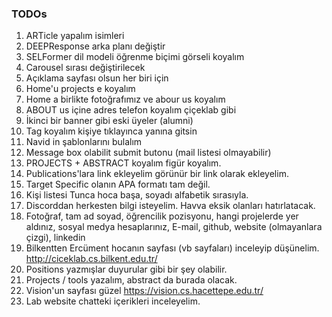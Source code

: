 ### TODOs

1. ARTicle yapalım isimleri
2. DEEPResponse arka planı değiştir
3. SELFormer dil modeli öğrenme biçimi görseli koyalım
4. Carousel sırası değiştirilecek
5. Açıklama sayfası olsun her biri için
6. Home'u projects e koyalım
7. Home a birlikte fotoğrafımız ve abour us koyalım
8. ABOUT us içine adres telefon koyalım çiçeklab gibi
9. İkinci bir banner gibi eski üyeler (alumni)
10. Tag koyalım kişiye tıklayınca yanına gitsin
11. Navid in şablonlarını bulalım
12. Message box olabilit submit butonu (mail listesi olmayabilir)
13. PROJECTS + ABSTRACT koyalım figür koyalım.
14. Publications'lara link ekleyelim görünür bir link olarak ekleyelim.
15. Target Specific olanın APA formatı tam değil.
16. Kişi listesi Tunca hoca başa, soyadı alfabetik sırasıyla.
17. Discorddan herkesten bilgi isteyelim. Havva eksik olanları hatırlatacak.
18. Fotoğraf, tam ad soyad, öğrencilik pozisyonu, hangi projelerde yer aldınız, sosyal medya hesaplarınız, E-mail, github, website (olmayanlara çizgi), linkedin
19. Bilkentten Ercüment hocanın sayfası (vb sayfaları) inceleyip düşünelim. http://ciceklab.cs.bilkent.edu.tr/
20. Positions yazmışlar duyurular gibi bir şey olabilir.
21. Projects / tools yazalım, abstract da burada olacak.
22. Vision'un sayfası güzel https://vision.cs.hacettepe.edu.tr/
23. Lab website chatteki içerikleri inceleyelim.
